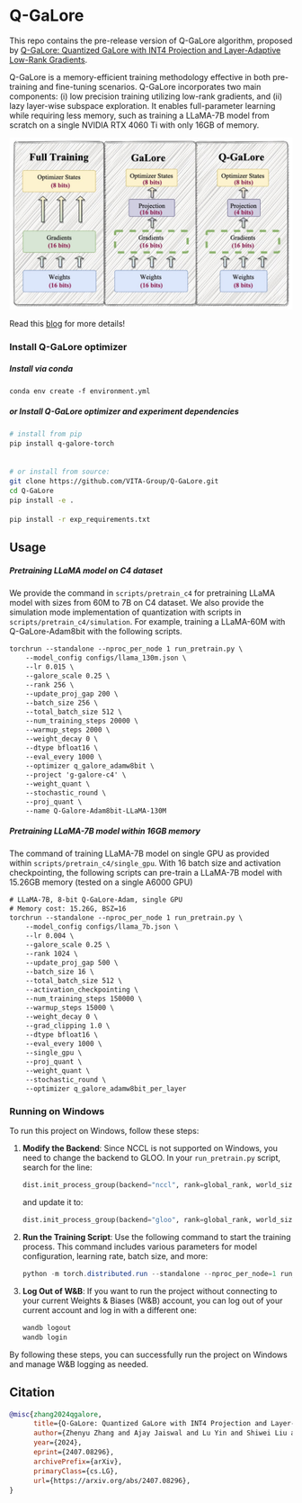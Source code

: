 # Q-GaLore

This repo contains the pre-release version of Q-GaLore algorithm, proposed by [Q-GaLore: Quantized GaLore with INT4 Projection and Layer-Adaptive Low-Rank Gradients](https://arxiv.org/abs/2407.08296).

Q-GaLore is a memory-efficient training methodology effective in both pre-training and fine-tuning scenarios. Q-GaLore incorporates two main components: (i) low precision training utilizing low-rank gradients, and (ii) lazy layer-wise subspace exploration. It enables full-parameter learning while requiring less memory, such as training a LLaMA-7B model from scratch on a single NVIDIA RTX 4060 Ti with only 16GB of memory.

<div align="center">
  <img src="imgs/q-galore.jpg" alt="Image 2" style="width: 550px; margin: 0 auto;">
</div>

Read this [blog](https://www.linkedin.com/pulse/introducing-galore-v2-q-galore-latest-milestone-low-rank-atlas-wang-lpijc/?trackingId=Yk7Uh3ptT0uoKE5TQwWPLA%3D%3D) for more details!

### Install Q-GaLore optimizer

##### Install via conda

```
conda env create -f environment.yml
```

##### or Install Q-GaLore optimizer and experiment dependencies

```bash
# install from pip
pip install q-galore-torch


# or install from source:
git clone https://github.com/VITA-Group/Q-GaLore.git
cd Q-GaLore
pip install -e .

pip install -r exp_requirements.txt
```

## Usage

##### Pretraining LLaMA model on C4 dataset

We provide the command in `scripts/pretrain_c4` for pretraining LLaMA model with sizes from 60M to 7B on C4 dataset. We also provide the simulation mode implementation of quantization with scripts in `scripts/pretrain_c4/simulation`.  For example, training a LLaMA-60M with Q-GaLore-Adam8bit with the following scripts.

```
torchrun --standalone --nproc_per_node 1 run_pretrain.py \
    --model_config configs/llama_130m.json \
    --lr 0.015 \
    --galore_scale 0.25 \
    --rank 256 \
    --update_proj_gap 200 \
    --batch_size 256 \
    --total_batch_size 512 \
    --num_training_steps 20000 \
    --warmup_steps 2000 \
    --weight_decay 0 \
    --dtype bfloat16 \
    --eval_every 1000 \
    --optimizer q_galore_adamw8bit \
    --project 'g-galore-c4' \
    --weight_quant \
    --stochastic_round \
    --proj_quant \
    --name Q-Galore-Adam8bit-LLaMA-130M
```

##### Pretraining LLaMA-7B model within 16GB memory

The command of training LLaMA-7B model on single GPU as provided within `scripts/pretrain_c4/single_gpu`. With 16 batch size and activation checkpointing, the following scripts can pre-train a LLaMA-7B model with 15.26GB memory (tested on a single A6000 GPU)

```
# LLaMA-7B, 8-bit Q-GaLore-Adam, single GPU
# Memory cost: 15.26G, BSZ=16
torchrun --standalone --nproc_per_node 1 run_pretrain.py \
    --model_config configs/llama_7b.json \
    --lr 0.004 \
    --galore_scale 0.25 \
    --rank 1024 \
    --update_proj_gap 500 \
    --batch_size 16 \
    --total_batch_size 512 \
    --activation_checkpointing \
    --num_training_steps 150000 \
    --warmup_steps 15000 \
    --weight_decay 0 \
    --grad_clipping 1.0 \
    --dtype bfloat16 \
    --eval_every 1000 \
    --single_gpu \
    --proj_quant \
    --weight_quant \
    --stochastic_round \
    --optimizer q_galore_adamw8bit_per_layer

```
### Running on Windows

To run this project on Windows, follow these steps:

1. **Modify the Backend**: Since NCCL is not supported on Windows, you need to change the backend to GLOO. In your `run_pretrain.py` script, search for the line:
    ```python
    dist.init_process_group(backend="nccl", rank=global_rank, world_size=world_size)
    ```
    and update it to:
    ```python
    dist.init_process_group(backend="gloo", rank=global_rank, world_size=world_size)
    ```

2. **Run the Training Script**: Use the following command to start the training process. This command includes various parameters for model configuration, learning rate, batch size, and more:
    ```powershell
    python -m torch.distributed.run --standalone --nproc_per_node=1 run_pretrain.py --model_config configs/llama_100m.json --lr 0.004 --galore_scale 0.25 --rank 1024 --update_proj_gap 500 --batch_size 16 --total_batch_size 512 --activation_checkpointing --num_training_steps 150000 --warmup_steps 15000 --weight_decay 0 --grad_clipping 1.0 --dtype bfloat16 --eval_every 1000 --single_gpu --proj_quant --weight_quant --stochastic_round --optimizer q_galore_adamw8bit_per_layer
    ```

3. **Log Out of W&B**: If you want to run the project without connecting to your current Weights & Biases (W&B) account, you can log out of your current account and log in with a different one:
    ```powershell
    wandb logout
    wandb login
    ```

By following these steps, you can successfully run the project on Windows and manage W&B logging as needed.


## Citation

```bibtex
@misc{zhang2024qgalore,
      title={Q-GaLore: Quantized GaLore with INT4 Projection and Layer-Adaptive Low-Rank Gradients}, 
      author={Zhenyu Zhang and Ajay Jaiswal and Lu Yin and Shiwei Liu and Jiawei Zhao and Yuandong Tian and Zhangyang Wang},
      year={2024},
      eprint={2407.08296},
      archivePrefix={arXiv},
      primaryClass={cs.LG},
      url={https://arxiv.org/abs/2407.08296}, 
}
```

